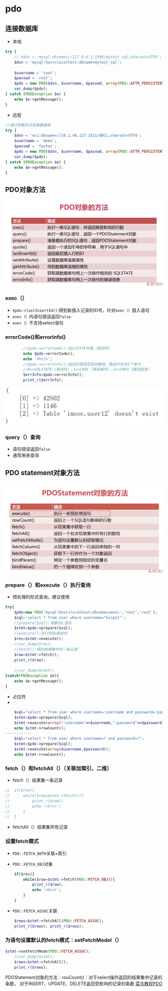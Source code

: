 # pdo

## 连接数据库

- 本地

```php
try {
    // $dsn = 'mysql:dbname=//127.0.0.1:3306/mytest_sql;charset=UTF8';
    $dsn = 'mysql:host=localhost;dbname=mytest_sql';

    $username = 'root';
    $passwd = 'root';
    $pdo = new PDO($dsn, $username, $passwd, array(PDO::ATTR_PERSISTENT => true));
    var_dump($pdo);
} catch (PDOException $e) {
    echo $e->getMessage();
}
```

- 远程

```php
//通过参数形式连接数据库
try {
    $dsn = 'oci:dbname=//10.1.40.127:1521/ORCL;charset=UTF8';
    $username = 'demo';
    $passwd = 'fasten';
    $pdo = new PDO($dsn, $username, $passwd, array(PDO::ATTR_PERSISTENT => true));
    var_dump($pdo);
} catch (PDOException $e) {
    echo $e->getMessage();
}
```

## PDO对象方法
![](_v_images/20191029151524785_13357.png)

### exec（）

- `$pdo->lastInsertId()`:得到新插入记录的ID号，针对`exec（）`插入语句
- `exec（）`内语句错误返回`false`
- `exec（）`不支持select语句

### errorCode()和errorInfo()

```php
        //$pdo->errorCode():SQLSTATE的值（错误码）
		echo $pdo->errorCode();
		echo '<hr/>';
		//$pdo->errorInfo():返回的错误信息的数组，数组中包含3个单元
		//0=>SQLSTATE（错误码）,1=>CODE（错误编号）,2=>INFO（错误信息）
		$errInfo=$pdo->errorInfo();
		print_r($errInfo);
```
![](_v_images/20191029152913325_5350.png)

### query（）查询

- 语句错误返回`false`
- 通常用来查询

## PDO statement对象方法

![](_v_images/20191029154249449_18290.png)

### prepare（）和execute（）执行查询

- 预处理的形式查询，建议使用

```php
try{
	$pdo=new PDO('mysql:host=localhost;dbname=imooc','root','root');
	$sql='select * from user where username="king11"';
	//prepare($sql):准备SQL语句
	$stmt=$pdo->prepare($sql);
	//execute():执行预处理语句
	$res=$stmt->execute();
	//var_dump($res);
	//fetch():得到结果集中的一条记录
	$row=$stmt->fetch();
	print_r($row);
	
	//var_dump($stmt);
}catch(PDOException $e){
	echo $e->getMessage();
}
```
- 占位符
- 
```php
	$sql="select * from user where username=:username and password=:password";
	$stmt=$pdo->prepare($sql);
	$stmt->execute(array(":username"=>$username,":password"=>$password));
	echo $stmt->rowCount();
------------
    $sql="select * from user where username=? and password=?";
	$stmt=$pdo->prepare($sql);
	$stmt->execute(array($username,$password));
	echo $stmt->rowCount();
```

### fetch（）和fetchAll（）（关联加索引、二维）

- fetch（）结果集一条记录
```php
//	if($res){
//		while($row=$stmt->fetch()){
//			print_r($row);
//			echo '<hr/>';
//		}
//	}
```

- fetchAll（）结果集所有记录

### 设置fetch模式

- `PDO::FETCH_BOTH`关联+索引

- `PDO::FETCH_OBJ`对象
```php
	if($res){
		while($row=$stmt->fetch(PDO::FETCH_OBJ)){
			print_r($row);
			echo '<hr/>';
		}
	}
```

- `PDO::FETCH_ASSOC`关联

```php
	$rows=$stmt->fetchAll(PDO::FETCH_ASSOC);
	print_r($rows);	print_r($rows);
```

### 为语句设置默认的fetch模式：setFetchModel（）

```php
$stmt->setFetchMode(PDO::FETCH_ASSOC);	
	//var_dump($stmt);
	$rows=$stmt->fetchAll();
	print_r($rows);
```
PDOStatement对象的方法：rouCount()：对于select操作返回的结果集中记录的条数，
对于INSERT、UPDATE、DELETE返回受影响的记录的条数
[菜鸟教程PDO](https://www.runoob.com/php/php-pdo.html)